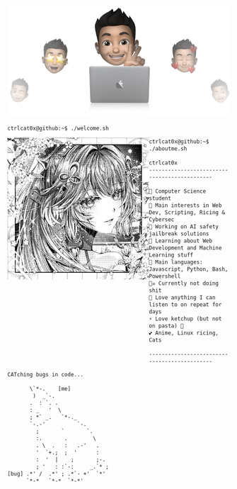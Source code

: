 <p align="center">
  <img src="https://github.com/ctrlcat0x/ctrlcat0x/blob/main/cover.png" />
</p>

```console
ctrlcat0x@github:~$ ./welcome.sh
```

<img align="left" src="https://github.com/ctrlcat0x/ctrlcat0x/blob/main/hi.jpg" alt="Hi" width="320"/> 

```
ctrlcat0x@github:~$ ./aboutme.sh

ctrlcat0x
---------------------------------------------

🏫 Computer Science student
🔎 Main interests in Web Dev, Scripting, Ricing & Cybersec
🔭 Working on AI safety jailbreak solutions
🌱 Learning about Web Development and Machine Learning stuff
🌟 Main languages: Javascript, Python, Bash, Powershell
🏴‍☠️ Currently not doing shit
🎵 Love anything I can listen to on repeat for days
⚡ Love ketchup (but not on pasta) 🍅
💕 Anime, Linux ricing, Cats

---------------------------------------------
```
```
CATching bugs in code...
                              
       \`*-.    [me]              
        )  _`-.                 
       .  : `. .                
       : _   '  \               
       ; *` _.   `*-._          
       `-.-'          `-.       
         ;       `       `.     
         :.       .        \    
         . \  .   :   .-'   .   
         '  `+.;  ;  '      :   
         :  '  |    ;       ;-. 
         ; '   : :`-:     _.`* ;
[bug] .*' /  .*' ; .*`- +'  `*' 
      `*-*   `*-*  `*-*'
```
